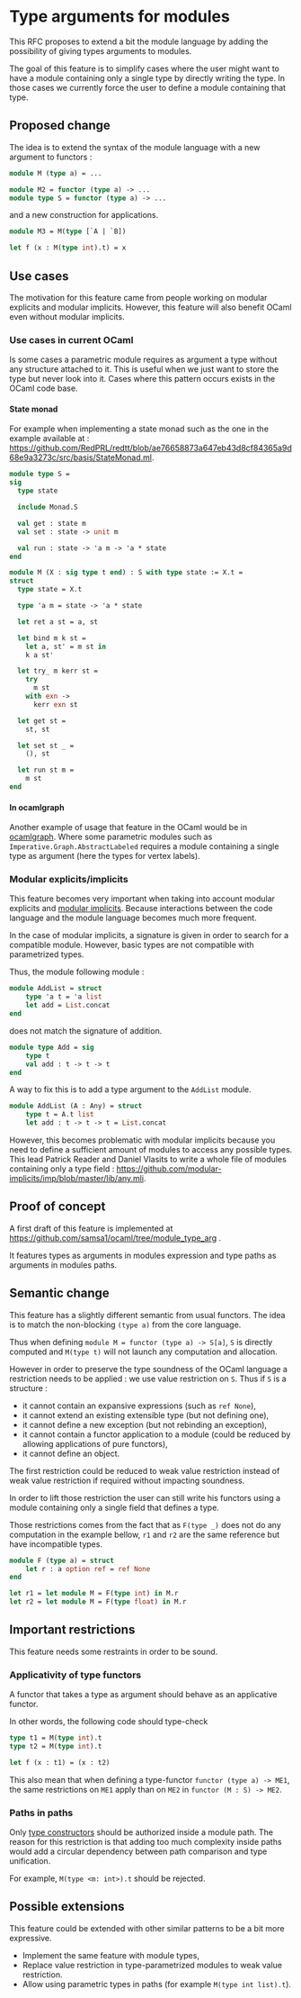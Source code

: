 
# Type arguments for modules

This RFC proposes to extend a bit the module language by adding the possibility
of giving types arguments to modules.

The goal of this feature is to simplify cases where the user might want
to have a module containing only a single type by directly writing the type.
In those cases we currently force the user to define a module containing that
type.

## Proposed change

The idea is to extend the syntax of the module language with a new argument to
functors :

```ocaml
module M (type a) = ...

module M2 = functor (type a) -> ...
module type S = functor (type a) -> ...
```

and a new construction for applications.

```ocaml
module M3 = M(type [`A | `B])

let f (x : M(type int).t) = x
```

## Use cases

The motivation for this feature came from people working on modular explicits 
and modular implicits. However, this feature will also benefit OCaml even
without modular implicits.

### Use cases in current OCaml

Is some cases a parametric module requires as argument a type without any
structure attached to it. This is useful when we just want to store the type
but never look into it. Cases where this pattern occurs exists in the OCaml code
base.

#### State monad

For example when implementing a state monad such as the
one in the example available at :
https://github.com/RedPRL/redtt/blob/ae76658873a647eb43d8cf84365a9d68e9a3273c/src/basis/StateMonad.ml.

```ocaml
module type S =
sig
  type state

  include Monad.S

  val get : state m
  val set : state -> unit m

  val run : state -> 'a m -> 'a * state
end

module M (X : sig type t end) : S with type state := X.t =
struct
  type state = X.t

  type 'a m = state -> 'a * state

  let ret a st = a, st

  let bind m k st =
    let a, st' = m st in
    k a st'

  let try_ m kerr st =
    try
      m st
    with exn ->
      kerr exn st

  let get st =
    st, st

  let set st _ =
    (), st

  let run st m =
    m st
end
```

#### In ocamlgraph

Another example of usage that feature in the OCaml would be in
[ocamlgraph](https://github.com/backtracking/ocamlgraph). Where some parametric
modules such as `Imperative.Graph.AbstractLabeled` requires a module containing
a single type as argument (here the types for vertex labels).

### Modular explicits/implicits

This feature becomes very important when taking into account modular explicits
and [modular implicits](https://arxiv.org/pdf/1512.01895). Because interactions
between the code language and the module language becomes much more frequent.

In the case of modular implicits, a signature is given in order to search for a
compatible module. However, basic types are not compatible with parametrized
types.

Thus, the module following module :

```ocaml
module AddList = struct
    type 'a t = 'a list
    let add = List.concat
end
```

does not match the signature of addition.

```ocaml
module type Add = sig
    type t
    val add : t -> t -> t
end
```

A way to fix this is to add a type argument to the `AddList` module.

```ocaml
module AddList (A : Any) = struct
    type t = A.t list
    let add : t -> t -> t = List.concat
```

However, this becomes problematic with modular implicits because you need to
define a sufficient amount of modules to access any possible types. This lead
Patrick Reader and Daniel Vlasits to write a whole file of modules containing
only a type field :
https://github.com/modular-implicits/imp/blob/master/lib/any.mli.

## Proof of concept

A first draft of this feature is implemented at
https://github.com/samsa1/ocaml/tree/module_type_arg .

It features types as arguments in modules expression and type paths
as arguments in modules paths.

## Semantic change

This feature has a slightly different semantic from usual functors. The idea is
to match the non-blocking `(type a)` from the core language.

Thus when defining `module M = functor (type a) -> S[a]`, `S` is directly
computed and `M(type t)` will not launch any computation and allocation.

However in order to preserve the type soundness of the OCaml language a
restriction needs to be applied : we use value restriction on `S`. Thus if `S` is
a structure :
- it cannot contain an expansive expressions (such as `ref None`),
- it cannot extend an existing extensible type (but not defining one),
- it cannot define a new exception (but not rebinding an exception),
- it cannot contain a functor application to a module (could be reduced by allowing applications of pure functors),
- it cannot define an object.

The first restriction could be reduced to weak value restriction instead of weak
value restriction if required without impacting soundness.

In order to lift those restriction the user can still write his functors using
a module containing only a single field that defines a type.


Those restrictions comes from the fact that as `F(type _)` does not do any
computation in the example bellow, `r1` and `r2` are the same reference but have
incompatible types.

```ocaml
module F (type a) = struct
    let r : a option ref = ref None
end

let r1 = let module M = F(type int) in M.r
let r2 = let module M = F(type float) in M.r
```


## Important restrictions

This feature needs some restraints in order to be sound.

### Applicativity of type functors

A functor that takes a type as argument should behave as an applicative functor.

In other words, the following code should type-check

```ocaml
type t1 = M(type int).t
type t2 = M(type int).t

let f (x : t1) = (x : t2)
```

This also mean that when defining a type-functor `functor (type a) -> ME1`,
the same restrictions on `ME1` apply than on `ME2` in `functor (M : S) -> ME2`.

### Paths in paths

Only [type constructors](https://ocaml.org/manual/5.2/names.html#typeconstr)
should be authorized inside a module path. The reason for this restriction is
that adding too much complexity inside paths would add a circular dependency
between path comparison and type unification.

For example, `M(type <m: int>).t` should be rejected.

## Possible extensions

This feature could be extended with other similar patterns to be a bit more expressive.

- Implement the same feature with module types,
- Replace value restriction in type-parametrized modules to weak value restriction.
- Allow using parametric types in paths (for example `M(type int list).t`).
